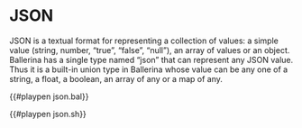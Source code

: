 # JSON

JSON is a textual format for representing a collection of values: a simple value (string, number, “true”, “false”, “null”), an array of values or an object.
Ballerina has a single type named “json” that can represent any JSON value.
Thus it is a built-in union type in Ballerina whose value can be any one of a string, a float, a boolean, an array of any or a map of any.

{{#playpen json.bal}}

{{#playpen json.sh}}